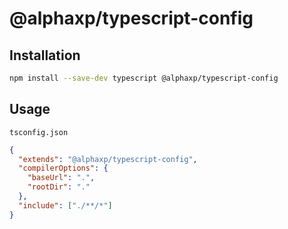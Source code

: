 # @alphaxp/typescript-config

## Installation

```sh
npm install --save-dev typescript @alphaxp/typescript-config
```

## Usage

`tsconfig.json`

```json
{
  "extends": "@alphaxp/typescript-config",
  "compilerOptions": {
    "baseUrl": ".",
    "rootDir": "."
  },
  "include": ["./**/*"]
}
```
